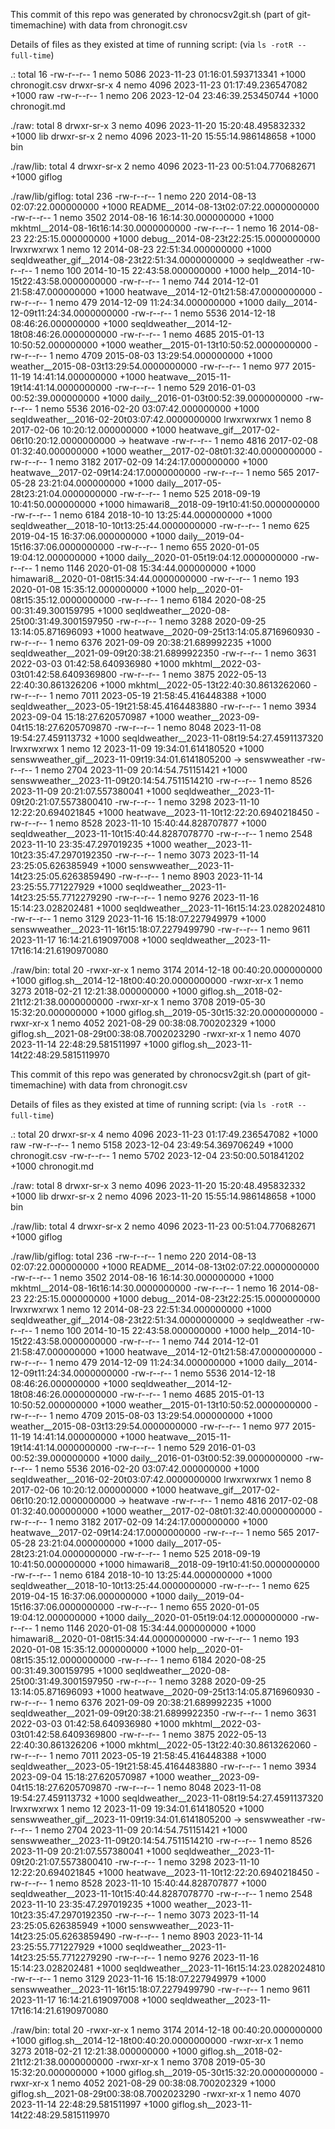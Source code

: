 
This commit of this repo was generated by chronocsv2git.sh (part of
git-timemachine) with data from chronogit.csv

Details of files as they existed at time of running script:
(via `ls -rotR --full-time`)

.:
total 16
-rw-r--r-- 1 nemo 5086 2023-11-23 01:16:01.593713341 +1000 chronogit.csv
drwxr-sr-x 4 nemo 4096 2023-11-23 01:17:49.236547082 +1000 raw
-rw-r--r-- 1 nemo  206 2023-12-04 23:46:39.253450744 +1000 chronogit.md

./raw:
total 8
drwxr-sr-x 3 nemo 4096 2023-11-20 15:20:48.495832332 +1000 lib
drwxr-sr-x 2 nemo 4096 2023-11-20 15:55:14.986148658 +1000 bin

./raw/lib:
total 4
drwxr-sr-x 2 nemo 4096 2023-11-23 00:51:04.770682671 +1000 giflog

./raw/lib/giflog:
total 236
-rw-r--r-- 1 nemo  220 2014-08-13 02:07:22.000000000 +1000 README__2014-08-13t02:07:22.0000000000
-rw-r--r-- 1 nemo 3502 2014-08-16 16:14:30.000000000 +1000 mkhtml__2014-08-16t16:14:30.0000000000
-rw-r--r-- 1 nemo   16 2014-08-23 22:25:15.000000000 +1000 debug__2014-08-23t22:25:15.0000000000
lrwxrwxrwx 1 nemo   12 2014-08-23 22:51:34.000000000 +1000 seqldweather_gif__2014-08-23t22:51:34.0000000000 -> seqldweather
-rw-r--r-- 1 nemo  100 2014-10-15 22:43:58.000000000 +1000 help__2014-10-15t22:43:58.0000000000
-rw-r--r-- 1 nemo  744 2014-12-01 21:58:47.000000000 +1000 heatwave__2014-12-01t21:58:47.0000000000
-rw-r--r-- 1 nemo  479 2014-12-09 11:24:34.000000000 +1000 daily__2014-12-09t11:24:34.0000000000
-rw-r--r-- 1 nemo 5536 2014-12-18 08:46:26.000000000 +1000 seqldweather__2014-12-18t08:46:26.0000000000
-rw-r--r-- 1 nemo 4685 2015-01-13 10:50:52.000000000 +1000 weather__2015-01-13t10:50:52.0000000000
-rw-r--r-- 1 nemo 4709 2015-08-03 13:29:54.000000000 +1000 weather__2015-08-03t13:29:54.0000000000
-rw-r--r-- 1 nemo  977 2015-11-19 14:41:14.000000000 +1000 heatwave__2015-11-19t14:41:14.0000000000
-rw-r--r-- 1 nemo  529 2016-01-03 00:52:39.000000000 +1000 daily__2016-01-03t00:52:39.0000000000
-rw-r--r-- 1 nemo 5536 2016-02-20 03:07:42.000000000 +1000 seqldweather__2016-02-20t03:07:42.0000000000
lrwxrwxrwx 1 nemo    8 2017-02-06 10:20:12.000000000 +1000 heatwave_gif__2017-02-06t10:20:12.0000000000 -> heatwave
-rw-r--r-- 1 nemo 4816 2017-02-08 01:32:40.000000000 +1000 weather__2017-02-08t01:32:40.0000000000
-rw-r--r-- 1 nemo 3182 2017-02-09 14:24:17.000000000 +1000 heatwave__2017-02-09t14:24:17.0000000000
-rw-r--r-- 1 nemo  565 2017-05-28 23:21:04.000000000 +1000 daily__2017-05-28t23:21:04.0000000000
-rw-r--r-- 1 nemo  525 2018-09-19 10:41:50.000000000 +1000 himawari8__2018-09-19t10:41:50.0000000000
-rw-r--r-- 1 nemo 6184 2018-10-10 13:25:44.000000000 +1000 seqldweather__2018-10-10t13:25:44.0000000000
-rw-r--r-- 1 nemo  625 2019-04-15 16:37:06.000000000 +1000 daily__2019-04-15t16:37:06.0000000000
-rw-r--r-- 1 nemo  655 2020-01-05 19:04:12.000000000 +1000 daily__2020-01-05t19:04:12.0000000000
-rw-r--r-- 1 nemo 1146 2020-01-08 15:34:44.000000000 +1000 himawari8__2020-01-08t15:34:44.0000000000
-rw-r--r-- 1 nemo  193 2020-01-08 15:35:12.000000000 +1000 help__2020-01-08t15:35:12.0000000000
-rw-r--r-- 1 nemo 6184 2020-08-25 00:31:49.300159795 +1000 seqldweather__2020-08-25t00:31:49.3001597950
-rw-r--r-- 1 nemo 3288 2020-09-25 13:14:05.871696093 +1000 heatwave__2020-09-25t13:14:05.8716960930
-rw-r--r-- 1 nemo 6376 2021-09-09 20:38:21.689992235 +1000 seqldweather__2021-09-09t20:38:21.6899922350
-rw-r--r-- 1 nemo 3631 2022-03-03 01:42:58.640936980 +1000 mkhtml__2022-03-03t01:42:58.6409369800
-rw-r--r-- 1 nemo 3875 2022-05-13 22:40:30.861326206 +1000 mkhtml__2022-05-13t22:40:30.8613262060
-rw-r--r-- 1 nemo 7011 2023-05-19 21:58:45.416448388 +1000 seqldweather__2023-05-19t21:58:45.4164483880
-rw-r--r-- 1 nemo 3934 2023-09-04 15:18:27.620570987 +1000 weather__2023-09-04t15:18:27.6205709870
-rw-r--r-- 1 nemo 8048 2023-11-08 19:54:27.459113732 +1000 seqldweather__2023-11-08t19:54:27.4591137320
lrwxrwxrwx 1 nemo   12 2023-11-09 19:34:01.614180520 +1000 senswweather_gif__2023-11-09t19:34:01.6141805200 -> senswweather
-rw-r--r-- 1 nemo 2704 2023-11-09 20:14:54.751151421 +1000 senswweather__2023-11-09t20:14:54.7511514210
-rw-r--r-- 1 nemo 8526 2023-11-09 20:21:07.557380041 +1000 seqldweather__2023-11-09t20:21:07.5573800410
-rw-r--r-- 1 nemo 3298 2023-11-10 12:22:20.694021845 +1000 heatwave__2023-11-10t12:22:20.6940218450
-rw-r--r-- 1 nemo 8528 2023-11-10 15:40:44.828707877 +1000 seqldweather__2023-11-10t15:40:44.8287078770
-rw-r--r-- 1 nemo 2548 2023-11-10 23:35:47.297019235 +1000 weather__2023-11-10t23:35:47.2970192350
-rw-r--r-- 1 nemo 3073 2023-11-14 23:25:05.626385949 +1000 senswweather__2023-11-14t23:25:05.6263859490
-rw-r--r-- 1 nemo 8903 2023-11-14 23:25:55.771227929 +1000 seqldweather__2023-11-14t23:25:55.7712279290
-rw-r--r-- 1 nemo 9276 2023-11-16 15:14:23.028202481 +1000 seqldweather__2023-11-16t15:14:23.0282024810
-rw-r--r-- 1 nemo 3129 2023-11-16 15:18:07.227949979 +1000 senswweather__2023-11-16t15:18:07.2279499790
-rw-r--r-- 1 nemo 9611 2023-11-17 16:14:21.619097008 +1000 seqldweather__2023-11-17t16:14:21.6190970080

./raw/bin:
total 20
-rwxr-xr-x 1 nemo 3174 2014-12-18 00:40:20.000000000 +1000 giflog.sh__2014-12-18t00:40:20.0000000000
-rwxr-xr-x 1 nemo 3273 2018-02-21 12:21:38.000000000 +1000 giflog.sh__2018-02-21t12:21:38.0000000000
-rwxr-xr-x 1 nemo 3708 2019-05-30 15:32:20.000000000 +1000 giflog.sh__2019-05-30t15:32:20.0000000000
-rwxr-xr-x 1 nemo 4052 2021-08-29 00:38:08.700202329 +1000 giflog.sh__2021-08-29t00:38:08.7002023290
-rwxr-xr-x 1 nemo 4070 2023-11-14 22:48:29.581511997 +1000 giflog.sh__2023-11-14t22:48:29.5815119970

This commit of this repo was generated by chronocsv2git.sh (part of
git-timemachine) with data from chronogit.csv

Details of files as they existed at time of running script:
(via `ls -rotR --full-time`)

.:
total 20
drwxr-sr-x 4 nemo 4096 2023-11-23 01:17:49.236547082 +1000 raw
-rw-r--r-- 1 nemo 5158 2023-12-04 23:49:54.369706249 +1000 chronogit.csv
-rw-r--r-- 1 nemo 5702 2023-12-04 23:50:00.501841202 +1000 chronogit.md

./raw:
total 8
drwxr-sr-x 3 nemo 4096 2023-11-20 15:20:48.495832332 +1000 lib
drwxr-sr-x 2 nemo 4096 2023-11-20 15:55:14.986148658 +1000 bin

./raw/lib:
total 4
drwxr-sr-x 2 nemo 4096 2023-11-23 00:51:04.770682671 +1000 giflog

./raw/lib/giflog:
total 236
-rw-r--r-- 1 nemo  220 2014-08-13 02:07:22.000000000 +1000 README__2014-08-13t02:07:22.0000000000
-rw-r--r-- 1 nemo 3502 2014-08-16 16:14:30.000000000 +1000 mkhtml__2014-08-16t16:14:30.0000000000
-rw-r--r-- 1 nemo   16 2014-08-23 22:25:15.000000000 +1000 debug__2014-08-23t22:25:15.0000000000
lrwxrwxrwx 1 nemo   12 2014-08-23 22:51:34.000000000 +1000 seqldweather_gif__2014-08-23t22:51:34.0000000000 -> seqldweather
-rw-r--r-- 1 nemo  100 2014-10-15 22:43:58.000000000 +1000 help__2014-10-15t22:43:58.0000000000
-rw-r--r-- 1 nemo  744 2014-12-01 21:58:47.000000000 +1000 heatwave__2014-12-01t21:58:47.0000000000
-rw-r--r-- 1 nemo  479 2014-12-09 11:24:34.000000000 +1000 daily__2014-12-09t11:24:34.0000000000
-rw-r--r-- 1 nemo 5536 2014-12-18 08:46:26.000000000 +1000 seqldweather__2014-12-18t08:46:26.0000000000
-rw-r--r-- 1 nemo 4685 2015-01-13 10:50:52.000000000 +1000 weather__2015-01-13t10:50:52.0000000000
-rw-r--r-- 1 nemo 4709 2015-08-03 13:29:54.000000000 +1000 weather__2015-08-03t13:29:54.0000000000
-rw-r--r-- 1 nemo  977 2015-11-19 14:41:14.000000000 +1000 heatwave__2015-11-19t14:41:14.0000000000
-rw-r--r-- 1 nemo  529 2016-01-03 00:52:39.000000000 +1000 daily__2016-01-03t00:52:39.0000000000
-rw-r--r-- 1 nemo 5536 2016-02-20 03:07:42.000000000 +1000 seqldweather__2016-02-20t03:07:42.0000000000
lrwxrwxrwx 1 nemo    8 2017-02-06 10:20:12.000000000 +1000 heatwave_gif__2017-02-06t10:20:12.0000000000 -> heatwave
-rw-r--r-- 1 nemo 4816 2017-02-08 01:32:40.000000000 +1000 weather__2017-02-08t01:32:40.0000000000
-rw-r--r-- 1 nemo 3182 2017-02-09 14:24:17.000000000 +1000 heatwave__2017-02-09t14:24:17.0000000000
-rw-r--r-- 1 nemo  565 2017-05-28 23:21:04.000000000 +1000 daily__2017-05-28t23:21:04.0000000000
-rw-r--r-- 1 nemo  525 2018-09-19 10:41:50.000000000 +1000 himawari8__2018-09-19t10:41:50.0000000000
-rw-r--r-- 1 nemo 6184 2018-10-10 13:25:44.000000000 +1000 seqldweather__2018-10-10t13:25:44.0000000000
-rw-r--r-- 1 nemo  625 2019-04-15 16:37:06.000000000 +1000 daily__2019-04-15t16:37:06.0000000000
-rw-r--r-- 1 nemo  655 2020-01-05 19:04:12.000000000 +1000 daily__2020-01-05t19:04:12.0000000000
-rw-r--r-- 1 nemo 1146 2020-01-08 15:34:44.000000000 +1000 himawari8__2020-01-08t15:34:44.0000000000
-rw-r--r-- 1 nemo  193 2020-01-08 15:35:12.000000000 +1000 help__2020-01-08t15:35:12.0000000000
-rw-r--r-- 1 nemo 6184 2020-08-25 00:31:49.300159795 +1000 seqldweather__2020-08-25t00:31:49.3001597950
-rw-r--r-- 1 nemo 3288 2020-09-25 13:14:05.871696093 +1000 heatwave__2020-09-25t13:14:05.8716960930
-rw-r--r-- 1 nemo 6376 2021-09-09 20:38:21.689992235 +1000 seqldweather__2021-09-09t20:38:21.6899922350
-rw-r--r-- 1 nemo 3631 2022-03-03 01:42:58.640936980 +1000 mkhtml__2022-03-03t01:42:58.6409369800
-rw-r--r-- 1 nemo 3875 2022-05-13 22:40:30.861326206 +1000 mkhtml__2022-05-13t22:40:30.8613262060
-rw-r--r-- 1 nemo 7011 2023-05-19 21:58:45.416448388 +1000 seqldweather__2023-05-19t21:58:45.4164483880
-rw-r--r-- 1 nemo 3934 2023-09-04 15:18:27.620570987 +1000 weather__2023-09-04t15:18:27.6205709870
-rw-r--r-- 1 nemo 8048 2023-11-08 19:54:27.459113732 +1000 seqldweather__2023-11-08t19:54:27.4591137320
lrwxrwxrwx 1 nemo   12 2023-11-09 19:34:01.614180520 +1000 senswweather_gif__2023-11-09t19:34:01.6141805200 -> senswweather
-rw-r--r-- 1 nemo 2704 2023-11-09 20:14:54.751151421 +1000 senswweather__2023-11-09t20:14:54.7511514210
-rw-r--r-- 1 nemo 8526 2023-11-09 20:21:07.557380041 +1000 seqldweather__2023-11-09t20:21:07.5573800410
-rw-r--r-- 1 nemo 3298 2023-11-10 12:22:20.694021845 +1000 heatwave__2023-11-10t12:22:20.6940218450
-rw-r--r-- 1 nemo 8528 2023-11-10 15:40:44.828707877 +1000 seqldweather__2023-11-10t15:40:44.8287078770
-rw-r--r-- 1 nemo 2548 2023-11-10 23:35:47.297019235 +1000 weather__2023-11-10t23:35:47.2970192350
-rw-r--r-- 1 nemo 3073 2023-11-14 23:25:05.626385949 +1000 senswweather__2023-11-14t23:25:05.6263859490
-rw-r--r-- 1 nemo 8903 2023-11-14 23:25:55.771227929 +1000 seqldweather__2023-11-14t23:25:55.7712279290
-rw-r--r-- 1 nemo 9276 2023-11-16 15:14:23.028202481 +1000 seqldweather__2023-11-16t15:14:23.0282024810
-rw-r--r-- 1 nemo 3129 2023-11-16 15:18:07.227949979 +1000 senswweather__2023-11-16t15:18:07.2279499790
-rw-r--r-- 1 nemo 9611 2023-11-17 16:14:21.619097008 +1000 seqldweather__2023-11-17t16:14:21.6190970080

./raw/bin:
total 20
-rwxr-xr-x 1 nemo 3174 2014-12-18 00:40:20.000000000 +1000 giflog.sh__2014-12-18t00:40:20.0000000000
-rwxr-xr-x 1 nemo 3273 2018-02-21 12:21:38.000000000 +1000 giflog.sh__2018-02-21t12:21:38.0000000000
-rwxr-xr-x 1 nemo 3708 2019-05-30 15:32:20.000000000 +1000 giflog.sh__2019-05-30t15:32:20.0000000000
-rwxr-xr-x 1 nemo 4052 2021-08-29 00:38:08.700202329 +1000 giflog.sh__2021-08-29t00:38:08.7002023290
-rwxr-xr-x 1 nemo 4070 2023-11-14 22:48:29.581511997 +1000 giflog.sh__2023-11-14t22:48:29.5815119970
